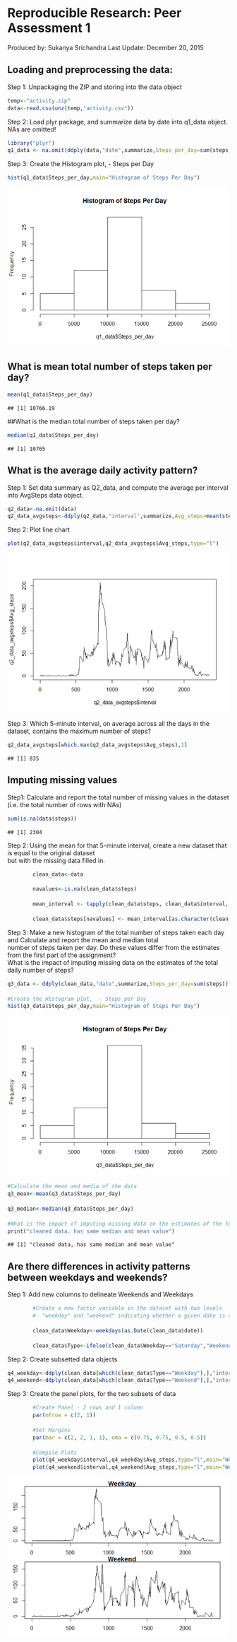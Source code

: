 # Reproducible Research: Peer Assessment 1

Produced by: Sukanya Srichandra
Last Update: December 20, 2015

## Loading and preprocessing the data:

Step 1: Unpackaging the ZIP and storing into the data object  

```r
temp<-"activity.zip"
data<-read.csv(unz(temp,"activity.csv"))
```

Step 2: Load plyr package, and summarize data by date into q1_data object. NAs are omitted!


```r
library("plyr")
q1_data <- na.omit(ddply(data,"date",summarize,Steps_per_day=sum(steps)))
```

Step 3: Create the Histogram plot,  - Steps per Day

```r
hist(q1_data$Steps_per_day,main="Histogram of Steps Per Day")
```

![](PA1_template_files/figure-html/unnamed-chunk-3-1.png) 


## What is mean total number of steps taken per day?

```r
mean(q1_data$Steps_per_day)
```

```
## [1] 10766.19
```

##What is the median total number of steps taken per day?

```r
median(q1_data$Steps_per_day)
```

```
## [1] 10765
```


## What is the average daily activity pattern?

Step 1: Set data summary as Q2_data, and compute the average per interval into AvgSteps data object.

```r
q2_data<-na.omit(data)
q2_data_avgsteps<-ddply(q2_data,"interval",summarize,Avg_steps=mean(steps))
```

Step 2: Plot line chart

```r
plot(q2_data_avgsteps$interval,q2_data_avgsteps$Avg_steps,type="l")
```

![](PA1_template_files/figure-html/unnamed-chunk-7-1.png) 

Step 3: Which 5-minute interval, on average across all the days in the dataset, contains the maximum number of steps?

```r
q2_data_avgsteps[which.max(q2_data_avgsteps$Avg_steps),1]
```

```
## [1] 835
```


## Imputing missing values

Step1: Calculate and report the total number of missing values in the dataset (i.e. the total number of rows with NAs)


```r
sum(is.na(data$steps))
```

```
## [1] 2304
```

Step 2: Using the mean for that 5-minute interval, create a new dataset that is equal to the original dataset  
but with the missing data filled in.


```r
        clean_data<-data
        
        navalues<-is.na(clean_data$steps)
        
        mean_interval <- tapply(clean_data$steps, clean_data$interval, mean, na.rm=TRUE, simplify=TRUE)
        
        clean_data$steps[navalues] <- mean_interval[as.character(clean_data$interval[navalues])]
```

Step 3: Make a new histogram of the total number of steps taken each day and Calculate and report the mean and median total  
number of steps taken per day. Do these values differ from the estimates from the first part of the assignment?   
What is the impact of imputing missing data on the estimates of the total daily number of steps?


```r
q3_data <- ddply(clean_data,"date",summarize,Steps_per_day=sum(steps))

#Create the Histogram plot,  - Steps per Day
hist(q3_data$Steps_per_day,main="Histogram of Steps Per Day")
```

![](PA1_template_files/figure-html/unnamed-chunk-11-1.png) 

```r
#Calculate the mean and media of the data
q3_mean<-mean(q3_data$Steps_per_day)

q3_median<-median(q3_data$Steps_per_day)

#What is the impact of imputing missing data on the estimates of the total daily number of steps?
print("cleaned data, has same median and mean value")
```

```
## [1] "cleaned data, has same median and mean value"
```

## Are there differences in activity patterns between weekdays and weekends?
Step 1: Add new columns to delineate Weekends and Weekdays

```r
        #Create a new factor variable in the dataset with two levels 
        #- "weekday" and "weekend" indicating whether a given date is a weekday or weekend day.

        clean_data$Weekday<-weekdays(as.Date(clean_data$date))

        clean_data$Type<-ifelse(clean_data$Weekday=="Saturday","Weekend",ifelse(clean_data$Weekday=="Sunday","Weekend","Weekday"))
```

Step 2: Create subsetted data objects

```r
q4_weekday<-ddply(clean_data[which(clean_data$Type=="Weekday"),],"interval",summarize,Avg_steps=mean(steps))
q4_weekend<-ddply(clean_data[which(clean_data$Type=="Weekend"),],"interval",summarize,Avg_steps=mean(steps))
```

Step 3: Create the panel plots, for the two subsets of data

```r
        #Create Panel - 2 rows and 1 column
        par(mfrow = c(2, 1))

        #Set Margins
        par(mar = c(2, 2, 1, 1), oma = c(0.75, 0.75, 0.5, 0.5))

        #Compile Plots
        plot(q4_weekday$interval,q4_weekday$Avg_steps,type="l",main="Weekday")
        plot(q4_weekend$interval,q4_weekend$Avg_steps,type="l",main="Weekend")
```

![](PA1_template_files/figure-html/unnamed-chunk-14-1.png) 
